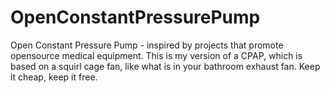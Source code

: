 OpenConstantPressurePump
========================

Open Constant Pressure Pump - inspired by projects that promote opensource medical equipment. This is my version of a CPAP, which is based on a squirl cage fan, like what is in your bathroom exhaust fan. Keep it cheap, keep it free.
